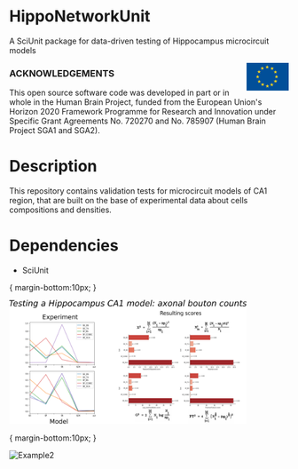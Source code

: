 # HippoNetworkUnit
A SciUnit package for data-driven testing of Hippocampus microcircuit models

<div><img src="https://raw.githubusercontent.com/appukuttan-shailesh/morphounit/master/eu_logo.jpg" alt="EU Logo" width="15%" align="right"></div>

### ACKNOWLEDGEMENTS
This open source software code was developed in part or in whole in the Human Brain Project, funded from the European Union's Horizon 2020 Framework Programme for Research and Innovation under Specific Grant Agreements No. 720270 and No. 785907 (Human Brain Project SGA1 and SGA2).

# Description
This repository contains validation tests for microcircuit models of CA1 region, that are built on the base of experimental data about cells compositions and densities.

# Dependencies
- SciUnit

{
   margin-bottom:10px;
}

<div>
  <img src="https://github.com/pedroernesto/HippoNetworkUnit/blob/master/AxonalBoutonsCounts_methods.png" alt="Example1" width="85%" align="below">
</div>

{
   margin-bottom:10px;
}

<div>
  <img src="https://github.com/pedroernesto/HippoNetworkUnit/blob/master/AxonalBoutonsCounts_results.png" alt="Example2" width="85%" align="below">
</div>

